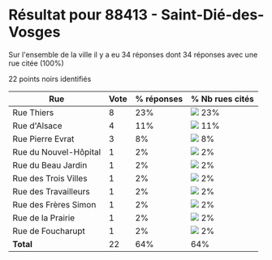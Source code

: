 # Résultat pour 88413 - Saint-Dié-des-Vosges

Sur l'ensemble de la ville il y a eu 34 réponses dont 34 réponses avec une rue citée (100%)

22 points noirs identifiés

| Rue | Vote | % réponses | % Nb rues cités|
|-----|------|------------|----------------|
| Rue Thiers | 8 | 23% | <img src="../../img/bar_23.gif" />&nbsp;23%|
| Rue d'Alsace | 4 | 11% | <img src="../../img/bar_11.gif" />&nbsp;11%|
| Rue Pierre Evrat | 3 | 8% | <img src="../../img/bar_8.gif" />&nbsp;8%|
| Rue du Nouvel-Hôpital | 1 | 2% | <img src="../../img/bar_2.gif" />&nbsp;2%|
| Rue du Beau Jardin | 1 | 2% | <img src="../../img/bar_2.gif" />&nbsp;2%|
| Rue des Trois Villes | 1 | 2% | <img src="../../img/bar_2.gif" />&nbsp;2%|
| Rue des Travailleurs | 1 | 2% | <img src="../../img/bar_2.gif" />&nbsp;2%|
| Rue des Frères Simon | 1 | 2% | <img src="../../img/bar_2.gif" />&nbsp;2%|
| Rue de la Prairie | 1 | 2% | <img src="../../img/bar_2.gif" />&nbsp;2%|
| Rue de Foucharupt | 1 | 2% | <img src="../../img/bar_2.gif" />&nbsp;2%|
| **Total** | 22 | 64% | 64%|
